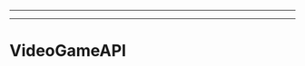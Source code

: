 --------------------------------------------------------------------------------------------
--------------------------------------------------------------------------------------------------
# VideoGameAPI
